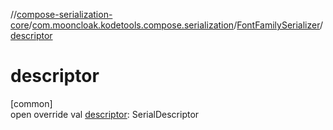 //[compose-serialization-core](../../../index.md)/[com.mooncloak.kodetools.compose.serialization](../index.md)/[FontFamilySerializer](index.md)/[descriptor](descriptor.md)

# descriptor

[common]\
open override val [descriptor](descriptor.md): SerialDescriptor
